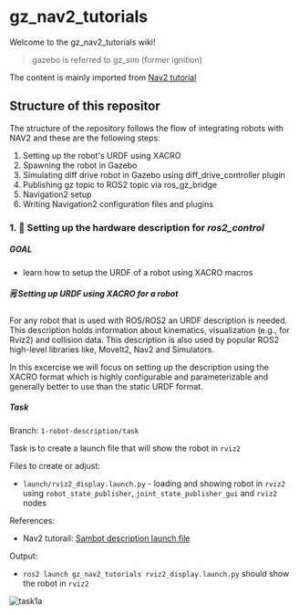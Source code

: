 # gz_nav2_tutorials

Welcome to the gz_nav2_tutorials wiki!
> gazebo is referred to gz_sim (former ignition)

The content is mainly imported from [Nav2 tutorial](https://navigation.ros.org/index.html)

## Structure of this repositor
The structure of the repository follows the flow of integrating robots with NAV2 and these are the following steps:

1. Setting up the robot's URDF using XACRO
2. Spawning the robot in Gazebo
3. Simulating diff drive robot in Gazebo using diff_drive_controller plugin
4. Publishing gz topic to ROS2 topic via ros_gz_bridge
4. Navigation2 setup
5. Writing Navigation2 configuration files and plugins


### 1. 📑 Setting up the hardware description for *ros2_control*
##### GOAL
  - learn how to setup the URDF of a robot using XACRO macros

##### 🗒 Setting up URDF using XACRO for a robot

For any robot that is used with ROS/ROS2 an URDF description is needed.
This description holds information about kinematics, visualization (e.g., for Rviz2) and collision data.
This description is also used by popular ROS2 high-level libraries like, MoveIt2, Nav2 and Simulators.

In this excercise we will focus on setting up the description using the XACRO format which is highly configurable and parameterizable and generally better to use than the static URDF format.

##### Task

Branch: `1-robot-description/task`

Task is to create a launch file that will show the robot in `rviz2`

Files to create or adjust:
  - `launch/rviz2_display.launch.py` - loading and showing robot in `rviz2` using `robot_state_publisher`, `joint_state_publisher_gui` and `rviz2` nodes

References:
  - Nav2 tutorail: [Sambot description launch file](https://github.com/ros-planning/navigation2_tutorials/blob/master/sam_bot_description/launch/display.launch.py)

Output:
  - `ros2 launch gz_nav2_tutorials rviz2_display.launch.py`
  should show the robot in `rviz2`

  ![task1a](https://github.com/petpetpeter/gz_nav2_tutorials/assets/55285546/44d427a4-c4ba-4023-89fc-f22b75731443)


